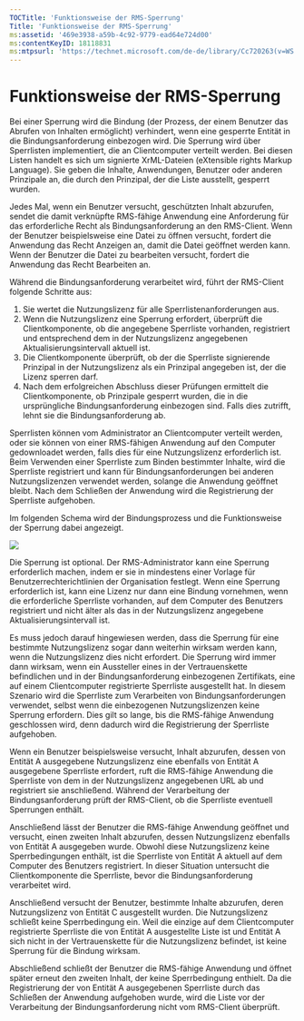 ```yaml
---
TOCTitle: 'Funktionsweise der RMS-Sperrung'
Title: 'Funktionsweise der RMS-Sperrung'
ms:assetid: '469e3938-a59b-4c92-9779-ead64e724d00'
ms:contentKeyID: 18118831
ms:mtpsurl: 'https://technet.microsoft.com/de-de/library/Cc720263(v=WS.10)'
---
```


Funktionsweise der RMS-Sperrung
===============================

Bei einer Sperrung wird die Bindung (der Prozess, der einem Benutzer das Abrufen von Inhalten ermöglicht) verhindert, wenn eine gesperrte Entität in die Bindungsanforderung einbezogen wird. Die Sperrung wird über Sperrlisten implementiert, die an Clientcomputer verteilt werden. Bei diesen Listen handelt es sich um signierte XrML-Dateien (eXtensible rights Markup Language). Sie geben die Inhalte, Anwendungen, Benutzer oder anderen Prinzipale an, die durch den Prinzipal, der die Liste ausstellt, gesperrt wurden.

Jedes Mal, wenn ein Benutzer versucht, geschützten Inhalt abzurufen, sendet die damit verknüpfte RMS-fähige Anwendung eine Anforderung für das erforderliche Recht als Bindungsanforderung an den RMS-Client. Wenn der Benutzer beispielsweise eine Datei zu öffnen versucht, fordert die Anwendung das Recht Anzeigen an, damit die Datei geöffnet werden kann. Wenn der Benutzer die Datei zu bearbeiten versucht, fordert die Anwendung das Recht Bearbeiten an.

Während die Bindungsanforderung verarbeitet wird, führt der RMS-Client folgende Schritte aus:

1.  Sie wertet die Nutzungslizenz für alle Sperrlistenanforderungen aus.
2.  Wenn die Nutzungslizenz eine Sperrung erfordert, überprüft die Clientkomponente, ob die angegebene Sperrliste vorhanden, registriert und entsprechend dem in der Nutzungslizenz angegebenen Aktualisierungsintervall aktuell ist.
3.  Die Clientkomponente überprüft, ob der die Sperrliste signierende Prinzipal in der Nutzungslizenz als ein Prinzipal angegeben ist, der die Lizenz sperren darf.
4.  Nach dem erfolgreichen Abschluss dieser Prüfungen ermittelt die Clientkomponente, ob Prinzipale gesperrt wurden, die in die ursprüngliche Bindungsanforderung einbezogen sind. Falls dies zutrifft, lehnt sie die Bindungsanforderung ab.

Sperrlisten können vom Administrator an Clientcomputer verteilt werden, oder sie können von einer RMS-fähigen Anwendung auf den Computer gedownloadet werden, falls dies für eine Nutzungslizenz erforderlich ist. Beim Verwenden einer Sperrliste zum Binden bestimmter Inhalte, wird die Sperrliste registriert und kann für Bindungsanforderungen bei anderen Nutzungslizenzen verwendet werden, solange die Anwendung geöffnet bleibt. Nach dem Schließen der Anwendung wird die Registrierung der Sperrliste aufgehoben.

Im folgenden Schema wird der Bindungsprozess und die Funktionsweise der Sperrung dabei angezeigt.

![](images/Cc720263.81aa2d70-d261-49ad-b446-96a2eddba1a5(WS.10).gif)

Die Sperrung ist optional. Der RMS-Administrator kann eine Sperrung erforderlich machen, indem er sie in mindestens einer Vorlage für Benutzerrechterichtlinien der Organisation festlegt. Wenn eine Sperrung erforderlich ist, kann eine Lizenz nur dann eine Bindung vornehmen, wenn die erforderliche Sperrliste vorhanden, auf dem Computer des Benutzers registriert und nicht älter als das in der Nutzungslizenz angegebene Aktualisierungsintervall ist.

Es muss jedoch darauf hingewiesen werden, dass die Sperrung für eine bestimmte Nutzungslizenz sogar dann weiterhin wirksam werden kann, wenn die Nutzungslizenz dies nicht erfordert. Die Sperrung wird immer dann wirksam, wenn ein Aussteller eines in der Vertrauenskette befindlichen und in der Bindungsanforderung einbezogenen Zertifikats, eine auf einem Clientcomputer registrierte Sperrliste ausgestellt hat. In diesem Szenario wird die Sperrliste zum Verarbeiten von Bindungsanforderungen verwendet, selbst wenn die einbezogenen Nutzungslizenzen keine Sperrung erfordern. Dies gilt so lange, bis die RMS-fähige Anwendung geschlossen wird, denn dadurch wird die Registrierung der Sperrliste aufgehoben.

Wenn ein Benutzer beispielsweise versucht, Inhalt abzurufen, dessen von Entität A ausgegebene Nutzungslizenz eine ebenfalls von Entität A ausgegebene Sperrliste erfordert, ruft die RMS-fähige Anwendung die Sperrliste von dem in der Nutzungslizenz angegebenen URL ab und registriert sie anschließend. Während der Verarbeitung der Bindungsanforderung prüft der RMS-Client, ob die Sperrliste eventuell Sperrungen enthält.

Anschließend lässt der Benutzer die RMS-fähige Anwendung geöffnet und versucht, einen zweiten Inhalt abzurufen, dessen Nutzungslizenz ebenfalls von Entität A ausgegeben wurde. Obwohl diese Nutzungslizenz keine Sperrbedingungen enthält, ist die Sperrliste von Entität A aktuell auf dem Computer des Benutzers registriert. In dieser Situation untersucht die Clientkomponente die Sperrliste, bevor die Bindungsanforderung verarbeitet wird.

Anschließend versucht der Benutzer, bestimmte Inhalte abzurufen, deren Nutzungslizenz von Entität C ausgestellt wurden. Die Nutzungslizenz schließt keine Sperrbedingung ein. Weil die einzige auf dem Clientcomputer registrierte Sperrliste die von Entität A ausgestellte Liste ist und Entität A sich nicht in der Vertrauenskette für die Nutzungslizenz befindet, ist keine Sperrung für die Bindung wirksam.

Abschließend schließt der Benutzer die RMS-fähige Anwendung und öffnet später erneut den zweiten Inhalt, der keine Sperrbedingung enthielt. Da die Registrierung der von Entität A ausgegebenen Sperrliste durch das Schließen der Anwendung aufgehoben wurde, wird die Liste vor der Verarbeitung der Bindungsanforderung nicht vom RMS-Client überprüft.
